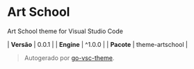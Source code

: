 # Art School

Art School theme for Visual Studio Code

| **Versão** | 0.0.1 |
| **Engine** | ^1.0.0 |
| **Pacote** | theme-artschool |

> Autogerado por [go-vsc-theme](https://github.com/natalbu/go-vsc-theme).
